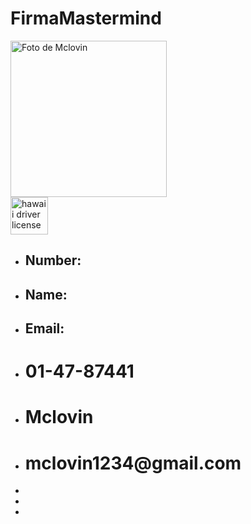 # FirmaMastermind
<!DOCTYPE html>
<html lang="es">
<head>
    <meta charset="UTF-8">
    <title>Firma Mclovin</title>
    <script src="https://kit.fontawesome.com/f56f6708a5.js" crossorigin="anonymous"></script>
    <link rel="stylesheet" href="./css/style.css">
</head>
<body>
    <div id="foto">
        <img src="./imagenes/mclovin2.png" alt="Foto de Mclovin" height="250px">
    </div>
    <div id="hawai">
        <img src="./imagenes/hawaii.png" alt="hawaii driver license" height="60px">
    </div>
    <div id="relleno">
        <ul id="quest">
            <li><h2>Number:</h2></li>
            <li><h2>Name:</h2></li>
            <li><h2>Email:</h2></li>
        </ul>
        <ul id="fill">
            <li><h1>01-47-87441</h1></li>
            <li><h1>Mclovin</h1></li>
            <li><h1>mclovin1234@gmail.com</h1></li>
        </ul>
    </div>
    <section>
        <ul class="redes" id="redessociales">
            <li><a href="https://www.instagram.com/mintzplasse/" target="_blank"><i class="fa-brands fa-instagram"></i></a></li>
            <li><a href="https://twitter.com/MintzPlasse" target="_blank"><i class="fa-brands fa-twitter"></i></a></li>
            <li><a href="https://www.youtube.com/watch?v=dQw4w9WgXcQ" target="_blank"><i class="fa-brands fa-youtube"></i></a></li>
        </ul>
    </section>
</body>
</html>  
